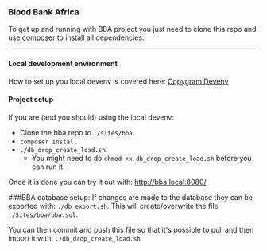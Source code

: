 ### Blood Bank Africa

To get up and running with BBA project you just need to clone this repo and use [composer][1] to install all dependencies.

---

#### Local development environment
How to set up you local devenv is covered here: [Copygram Devenv][2]

#### Project setup
If you are (and you should) using the local devenv:
* Clone the bba repo to ```./sites/bba```.
* ```composer install```
* ```./db_drop_create_load.sh```
  * You might need to do ```chmod +x db_drop_create_load.sh``` before you can run it.


Once it is done you can try it out with:
http://bba.local:8080/


###BBA database setup:
If changes are made to the database they can be exported with: ```./db_export.sh```.
This will create/overwrite the file ```./Sites/bba/bba.sql```.

You can then commit and push this file so that it's possible to pull and then import it with: ```./db_drop_create_load.sh```

[1]: http://getcomposer.org/
[2]: https://github.com/copygram/vagrant/blob/master/README.md
